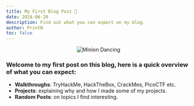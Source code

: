 ```yaml
---
title: My First Blog Post 🥳
date: 2024-06-20
description: Find out what you can expect on my blog.
author: PrintN
toc: false
---
```

<div align="center">
    <img src="https://media1.tenor.com/m/fNAswc_iQIUAAAAC/despicable-me-minion.gif" alt="Minion Dancing">
</div>

### Welcome to my first post on this blog, here is a quick overview of what you can expect:


- **Walkthroughs**: TryHackMe, HackTheBox, CrackMes, PicoCTF etc.
- **Projects**: explaining why and how I made some of my projects.
- **Random Posts**: on topics I find interesting.